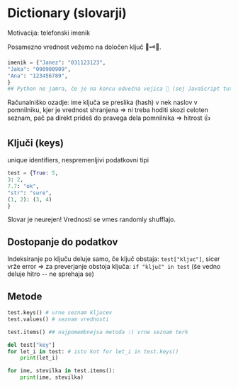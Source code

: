 # Dictionary (slovarji)
Motivacija: telefonski imenik

Posamezno vrednost vežemo na določen ključ 🔑🗝🔧.

```py
imenik = {"Janez": "031123123",
"Jaka": "090900909",
"Ana": "123456789",
}
## Python ne jamra, če je na koncu odvečna vejica 🙌 (sej JavaScript tut ne :))
```

Računalniško ozadje: ime ključa se preslika (hash) v nek naslov v pomnilniku, kjer je vrednost shranjena => ni treba hoditi skozi celoten seznam, pač pa direkt prideš do pravega dela pomnilnika => hitrost 👍

## Ključi (keys)
unique identifiers, nespremenljivi podatkovni tipi
```py
test = {True: 5, 
3: 2, 
7.7: "ok", 
"str": "sure", 
(1, 2): (3, 4)
}
```

Slovar je neurejen! Vrednosti se vmes randomly shufflajo.

## Dostopanje do podatkov
Indeksiranje po ključu deluje samo, če ključ obstaja: `test["kljuc"]`, sicer vrže error => za preverjanje obstoja ključa: `if "ključ" in test` (še vedno deluje hitro -- ne sprehaja se)  

## Metode
```py
test.keys() # vrne seznam kljucev
test.values() # seznam vrednosti

test.items() ## najpomembnejsa metoda :) vrne seznam terk

del test["key"]
for let_i in test: # isto kot for let_i in test.keys()
    print(let_i) 

for ime, stevilka in test.items():
    print(ime, stevilka)
```